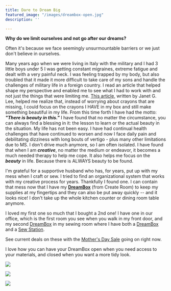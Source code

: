 ```yaml
---
title: Dare to Dream Big
featured_image: "/images/dreambox-open.jpg"
description: ''

---
```

**Why do we limit ourselves and not go after our dreams?**

Often it's because we face seemingly unsurmountable barriers or we just don't believe in ourselves.

Many years ago when we were living in Italy with the military and I had 3 little boys under 5 I was getting constant migraines, extreme fatigue and dealt with a very painful neck.  I was feeling trapped by my body, but also troubled that it made it more difficult to take care of my sons and handle the challenges of military life in a foreign country.   I read an article that helped shape my perspective and enabled me to see what I had to work with and not just the things that were limiting me.  [This article,](https://www.churchofjesuschrist.org/study/ensign/1995/02/choices-and-challenges?lang=eng "Crayon story") written by Janet G. Lee, helped me realize that, instead of worrying about crayons that are missing, I could focus on the crayons I HAVE in my box and still make something beautiful in my life.  From this time forth I have had the motto: **_"There is beauty in this."_**  I have found that no matter the circumstance, you can always find a blessing in it: the lesson to learn or the actual beauty in the situation.  My life has not been easy.  I have had continual health challenges that have continued to worsen and now I face daily pain and debilitating dizziness with long bouts of vertigo - plus many other limitations due to MS.  I don't drive much anymore, so I am often isolated.  I have found that when I am **_creative_**, no matter the medium or endeavor, it becomes a much needed therapy to help me cope.  It also helps me focus on the **_beauty_** in life.  Because there is ALWAYS beauty to be found.

I'm grateful for a supportive husband who has, for years, put up with my mess when I craft or sew.  I tried to find an organizational system that works with my creative process for years.  Thankfully I found one.  I can contain that mess now that I have my [**DreamBox**](/dreambox/) (from Create Room) to keep my supplies at my fingertips and they can also be put away quickly -- and it looks nice!  I don't take up the whole kitchen counter or dining room table anymore.

I loved my first one so much that I bought a 2nd one!  I have one in our office, which is the first room you see when you walk in my front door, and my second [DreamBox](/dreambox/) in my sewing room where I have both a [DreamBox](/dreambox/) and a [Sew Station](/dreambox/#sew-station).

See current deals on these with the [Mother's Day Sale](/CurrentDeals/) going on right now.

I love how you can have your DreamBox open when you need access to your materials, and closed when you want a more tidy look.

![](/images/img_0347.jpg)

![](/images/img_0310.jpg)

![](/images/gillespie-stacey4-27-21-39.jpg)